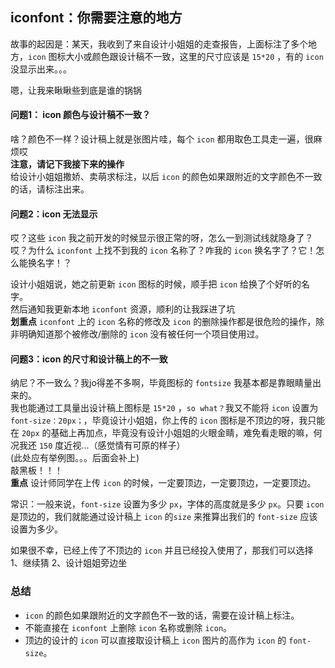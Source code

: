 ## iconfont：你需要注意的地方
故事的起因是：某天，我收到了来自设计小姐姐的走查报告，上面标注了多个地方，`icon` 图标大小或颜色跟设计稿不一致，这里的尺寸应该是 `15*20` ，有的 `icon` 没显示出来。。。  

嗯，让我来瞅瞅些到底是谁的锅锅  

#### 问题1： icon 颜色与设计稿不一致？
啥？颜色不一样？设计稿上就是张图片哇，每个 `icon` 都用取色工具走一遍，很麻烦哎  
**注意，请记下我接下来的操作**  
给设计小姐姐撒娇、卖萌求标注，以后 `icon` 的颜色如果跟附近的文字颜色不一致的话，请标注出来。  

#### 问题2：icon 无法显示
哎？这些 `icon` 我之前开发的时候显示很正常的呀，怎么一到测试线就隐身了？  
哎？为什么 `iconfont` 上找不到我的 `icon` 名称了？咋我的 `icon` 换名字了？它！怎么能换名字！？  

设计小姐姐说，她之前更新 `icon` 图标的时候，顺手把 `icon` 给换了个好听的名字。  
然后通知我更新本地 `iconfont` 资源，顺利的让我踩进了坑  
**划重点**
`iconfont` 上的 `icon` 名称的修改及 `icon` 的删除操作都是很危险的操作，除非明确知道那个被修改/删除的 `icon` 没有被任何一个项目使用过。  


#### 问题3：icon 的尺寸和设计稿上的不一致
纳尼？不一致么？我jo得差不多啊，毕竟图标的 `fontsize` 我基本都是靠眼睛量出来的。  
我也能通过工具量出设计稿上图标是 `15*20` ，`so what？`我又不能将 `icon` 设置为 `font-size：20px；`，毕竟设计小姐姐，你上传的 `icon` 图标是不顶边的呀，我只能在 `20px` 的基础上再加点，毕竟没有设计小姐姐的火眼金睛，难免看走眼的嘛，何况我还 `150` 度近视...（感觉情有可原的样子）  
(此处应有举例图。。。后面会补上)  
敲黑板！！！  
**重点**
设计师同学在上传 `icon` 的时候，一定要顶边，一定要顶边，一定要顶边。  

常识：一般来说，`font-size` 设置为多少 `px`，字体的高度就是多少 `px`。只要 `icon` 是顶边的，我们就能通过设计稿上 `icon` 的`size` 来推算出我们的 `font-size` 应该设置为多少。  

如果很不幸，已经上传了不顶边的 `icon` 并且已经投入使用了，那我们可以选择 1、继续猜 2、设计姐姐旁边坐 

### 总结
* `icon` 的颜色如果跟附近的文字颜色不一致的话，需要在设计稿上标注。
* 不能直接在 `iconfont` 上删除 `icon` 名称或删除 `icon`。
* 顶边的设计的 `icon` 可以直接取设计稿上 `icon` 图片的高作为 `icon` 的 `font-size`。

